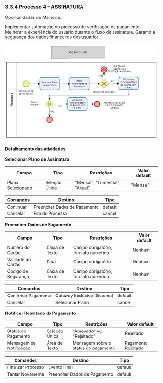 ### 3.3.4 Processo 4 – ASSINATURA

Oportunidades de Melhoria:

Implementar automação no processo de verificação de pagamento.
Melhorar a experiência do usuário durante o fluxo de assinatura.
Garantir a segurança dos dados financeiros dos usuários.

![Assinatura](images/Assinatura.jpeg "Modelo BPMN do Processo 4.")


#### Detalhamento das atividades


**Selecionar Plano de Assinatura**

| **Campo**       | **Tipo**         | **Restrições** | **Valor default** |
| ---             | ---              | ---            | ---               |
| Plano Selecionado | 	Seleção Única | "Mensal", "Trimestral", "Anual"   | "Mensal"                  |


| **Comandos**         |  **Destino**                   | **Tipo** |
| ---                  | ---                            | ---               |
| Continuar  | Preencher Dados de Pagamento  | 	default |
| Cancelar   | Fim do Processo | cancel|


**Preencher Dados de Pagamento**

| **Campo**       | **Tipo**         | **Restrições** | **Valor default** |
| ---             | ---              | ---            | ---               |
|Número do Cartão|	Caixa de Texto|	Campo obrigatório, formato numérico|	Nenhum|
|Validade do Cartão|	Data	|Campo obrigatório|	Nenhum|
|Código de Segurança|	Caixa de Texto|	Campo obrigatório, formato numérico	|Nenhum|


| **Comandos**         |  **Destino**                   | **Tipo**          |
| ---                  | ---                            | ---               |
|Confirmar Pagamento	|Gateway Exclusivo (Sistema)	|default|
|Cancelar	|Selecionar Plano|	cancel|


**Notificar Resultado do Pagamento**

| **Campo**       | **Tipo**         | **Restrições** | **Valor default** |
| ---             | ---              | ---            | ---               |
|Status do Pagamento|Seleção Única   |	"Aprovado" ou "Rejeitado" | Rejeitado |
|Mensagem de Notificação|	Área de Texto |	Mensagem sobre o status do pagamento | Pagamento Rejeitado |


| **Comandos**         |  **Destino**                   | **Tipo**          |
| ---                  | ---                            | ---               |
|Finalizar Processo    |	Evento Final                |	default         |
|Tentar Novamente      |	Preencher Dados de Pagamento| default           |
